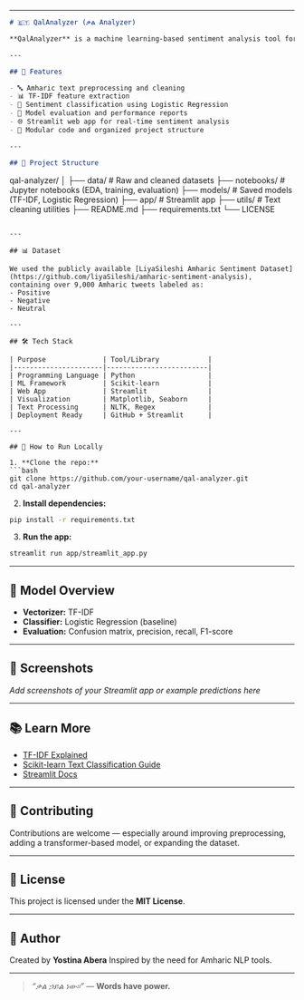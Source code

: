 

---

```markdown
# 🇪🇹 QalAnalyzer (ቃል Analyzer)

**QalAnalyzer** is a machine learning-based sentiment analysis tool for the Amharic language. It classifies Amharic text into three categories: **Positive**, **Negative**, and **Neutral**. Built with a focus on low-resource language NLP, this project uses classical ML methods and a simple web app interface for practical use in Ethiopia and beyond.

---

## 🌟 Features

- 🔤 Amharic text preprocessing and cleaning
- 📊 TF-IDF feature extraction
- 🤖 Sentiment classification using Logistic Regression
- 🧪 Model evaluation and performance reports
- 🌐 Streamlit web app for real-time sentiment analysis
- 📁 Modular code and organized project structure

---

## 📂 Project Structure

```

qal-analyzer/
│
├── data/               # Raw and cleaned datasets
├── notebooks/          # Jupyter notebooks (EDA, training, evaluation)
├── models/             # Saved models (TF-IDF, Logistic Regression)
├── app/                # Streamlit app
├── utils/              # Text cleaning utilities
├── README.md
├── requirements.txt
└── LICENSE

````

---

## 📊 Dataset

We used the publicly available [LiyaSileshi Amharic Sentiment Dataset](https://github.com/liyaSileshi/amharic-sentiment-analysis), containing over 9,000 Amharic tweets labeled as:
- Positive
- Negative
- Neutral

---

## 🛠️ Tech Stack

| Purpose              | Tool/Library            |
|----------------------|-------------------------|
| Programming Language | Python                  |
| ML Framework         | Scikit-learn            |
| Web App              | Streamlit               |
| Visualization        | Matplotlib, Seaborn     |
| Text Processing      | NLTK, Regex             |
| Deployment Ready     | GitHub + Streamlit      |

---

## 🚀 How to Run Locally

1. **Clone the repo:**
```bash
git clone https://github.com/your-username/qal-analyzer.git
cd qal-analyzer
````

2. **Install dependencies:**

```bash
pip install -r requirements.txt
```

3. **Run the app:**

```bash
streamlit run app/streamlit_app.py
```

---

## 🧠 Model Overview

* **Vectorizer:** TF-IDF
* **Classifier:** Logistic Regression (baseline)
* **Evaluation:** Confusion matrix, precision, recall, F1-score

---

## 📸 Screenshots

*Add screenshots of your Streamlit app or example predictions here*

---

## 📚 Learn More

* [TF-IDF Explained](https://monkeylearn.com/blog/what-is-tf-idf/)
* [Scikit-learn Text Classification Guide](https://scikit-learn.org/stable/tutorial/text_analytics/working_with_text_data.html)
* [Streamlit Docs](https://docs.streamlit.io/)

---

## 🤝 Contributing

Contributions are welcome — especially around improving preprocessing, adding a transformer-based model, or expanding the dataset.

---

## 📜 License

This project is licensed under the **MIT License**.

---

## 🧠 Author

Created by **Yostina Abera**
Inspired by the need for Amharic NLP tools.

---

> *“ቃል ኃይል ነው።”* — **Words have power.**

```
